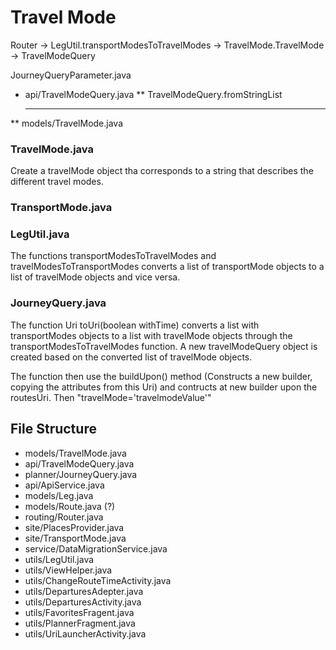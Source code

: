 # Travel Mode

Router -> LegUtil.transportModesToTravelModes -> TravelMode.TravelMode -> TravelModeQuery

JourneyQueryParameter.java

* api/TravelModeQuery.java
  ** TravelModeQuery.fromStringList
  *** 
**  models/TravelMode.java

### TravelMode.java
Create a travelMode object tha corresponds to a string that describes the different travel modes. 

### TransportMode.java

### LegUtil.java
The functions transportModesToTravelModes and travelModesToTransportModes converts a list of transportMode objects to a list of travelMode objects and vice versa.  

### JourneyQuery.java
The function Uri toUri(boolean withTime) converts a list with transportModes objects to a list with travelMode objects through the transportModesToTravelModes function. A new travelModeQuery object is created based on the converted list of travelMode objects. 

The function then use the buildUpon() method (Constructs a new builder, copying the attributes from this Uri) and contructs at new builder upon the routesUri. Then "travelMode='travelmodeValue'"

## File Structure

* models/TravelMode.java
* api/TravelModeQuery.java
* planner/JourneyQuery.java
* api/ApiService.java
* models/Leg.java
* models/Route.java (?)
* routing/Router.java 
* site/PlacesProvider.java
* site/TransportMode.java
* service/DataMigrationService.java
* utils/LegUtil.java
* utils/ViewHelper.java
* utils/ChangeRouteTimeActivity.java
* utils/DeparturesAdepter.java
* utils/DeparturesActivity.java
* utils/FavoritesFragent.java
* utils/PlannerFragment.java
* utils/UriLauncherActivity.java



